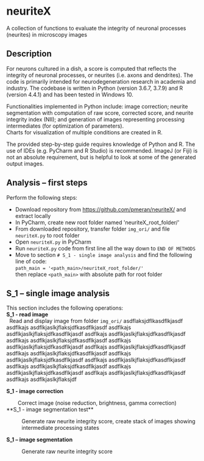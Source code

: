 # neuriteX
A collection of functions to evaluate the integrity of neuronal processes (neurites) in microscopy images

## Description
For neurons cultured in a dish, a score is computed that reflects the integrity of neuronal processes, or neurites (i.e. axons and dendrites). The code is primarily intended for neurodegeneration research in academia and industry. The codebase is written in Python (version 3.6.7, 3.7.9) and R (version 4.4.1) and has been tested in Windows 10.

Functionalities implemented in Python include: image correction; neurite segmentation with computation of raw score, corrected score, and neurite integrity index (NII); and generation of images representing processing intermediates (for optimization of parameters).  
Charts for visualization of multiple conditions are created in R.

The provided step-by-step guide requires knowledge of Python and R. The use of IDEs (e.g. PyCharm and R Studio) is recommended.  ImageJ (or Fiji) is not an absolute requirement, but is helpful to look at some of the generated output images.


## Analysis – first steps

Perform the following steps:

-	Download repository from https://github.com/pmeran/neuriteX/ and extract locally
-	In PyCharm, create new root folder named 'neuriteX_root_folder/'
-	From downloaded repository, transfer folder `img_ori/` and file `neuriteX.py` to root folder
-	Open `neuriteX.py` in PyCharm
-	Run `neuriteX.py` code from first line all the way down to `END OF METHODS`
-	Move to section `# S_1 - single image analysis` and find the following line of code:<br />
  `path_main = '<path_main>/neuriteX_root_folder/'`<br />
  then replace `<path_main>` with absolute path for root folder<br />

## S_1 – single image analysis

This section includes the following operations:<br />
**S_1 - read image**<br />
&nbsp;&nbsp;Read and display image from folder `img_ori/`  asdflaksjdflkasdflkjasdf asdflkajs   asdflkjaslkjflaksjdfkasdflkjasdf asdflkajs   asdflkjaslkjflaksjdfkasdflkjasdf asdflkajs   asdflkjaslkjflaksjdfkasdflkjasdf asdflkajs   asdflkjaslkjflaksjdfkasdflkjasdf asdflkajs   asdflkjaslkjflaksjdfkasdflkjasdf asdflkajs   asdflkjaslkjflaksjdfkasdflkjasdf asdflkajs   asdflkjaslkjflaksjdfkasdflkjasdf asdflkajs   asdflkjaslkjflaksjdfkasdflkjasdf asdflkajs   asdflkjaslkjflaksjdfkasdflkjasdf asdflkajs   asdflkjaslkjflaksjdfkasdflkjasdf asdflkajs   asdflkjaslkjflaksjdfkasdflkjasdf asdflkajs   asdflkjaslkjflaksjdfkasdflkjasdf asdflkajs   asdflkjaslkjflaksjdf

**S_1 - image correction**<br />
<div style="margin-left: 30px;">
Correct image (noise reduction, brightness, gamma correction)
</div>
**S_1 - image segmentation test**<br />
<dl>
  <dd>Generate raw neurite integrity score, create stack of images showing intermediate processing states</dd>
</dl>

**S_1 – image segmentation**<br />
<dl>
  <dd>Generate raw neurite integrity score</dd>
</dl>
          






